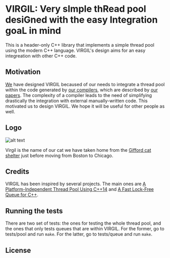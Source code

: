 # VIRGIL: Very sImple thRead pool desiGned with the easy Integration goaL in mind

This is a header-only C++ library that implements a simple thread pool using the modern C++ language.
VIRGIL's design aims for an easy integreation with other C++ code.

## Motivation

[We](http://users.cs.northwestern.edu/~simonec/Team.html) have designed VIRGIL becaused of our needs to integrate a thread pool within the code generated by [our compilers](http://users.cs.northwestern.edu/~simonec/Software.html), which are described by [our papers](http://users.cs.northwestern.edu/~simonec/Research.html).
The complexity of a compiler leads to the need of simplifying drastically the integration with external manually-written code.
This motivated us to design VIRGIL.
We hope it will be useful for other people as well.


## Logo
![alt text](https://github.com/scampanoni/threadpool/blob/master/figs/Virgil.jpg)

Virgil is the name of our cat we have taken home from the [Gifford cat shelter](http://www.giffordcatshelter.org) just before moving from Boston to Chicago.


## Credits
VIRGIL has been inspired by several projects.
The main ones are [A Platform-Independent Thread Pool Using C++14](http://roar11.com/2016/01/a-platform-independent-thread-pool-using-c14/) and [A Fast Lock-Free Queue for C++](http://moodycamel.com/blog/2013/a-fast-lock-free-queue-for-c++).


## Running the tests

There are two set of tests: the ones for testing the whole thread pool, and the ones that only tests queues that are within VIRGIL.
For the former, go to tests/pool and run `make`.
For the latter, go to tests/queue and run `make`.


## License
